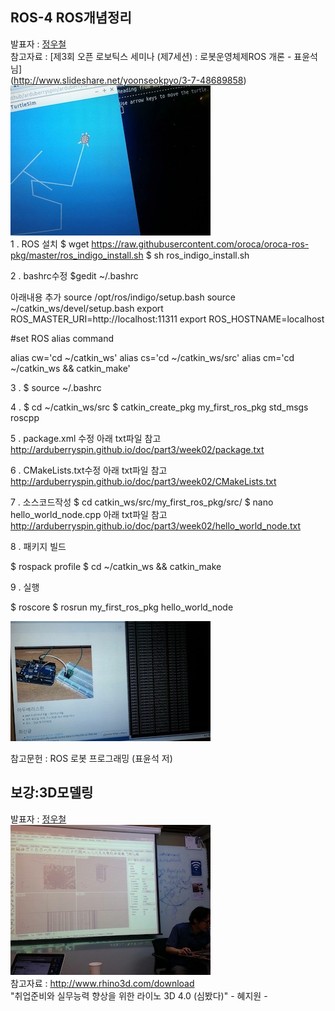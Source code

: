 ## ROS-4 ROS개념정리
발표자 : [정우철](https://www.facebook.com/juczest)  
참고자료 : 
[제3회 오픈 로보틱스 세미나 (제7세션) : 로봇운영체제ROS 개론 - 표윤석님]  
(http://www.slideshare.net/yoonseokpyo/3-7-48689858)  
![3dmodeling](./week02/img/turtle.jpg)  
1 . ROS 설치
$ wget https://raw.githubusercontent.com/oroca/oroca-ros-pkg/master/ros_indigo_install.sh
$ sh ros_indigo_install.sh  

2 . bashrc수정
$gedit ~/.bashrc  

아래내용 추가
source /opt/ros/indigo/setup.bash
source ~/catkin_ws/devel/setup.bash
export ROS_MASTER_URI=http://localhost:11311
export ROS_HOSTNAME=localhost

\#set ROS alias command

alias cw='cd ~/catkin_ws'
alias cs='cd ~/catkin_ws/src'
alias cm='cd ~/catkin_ws && catkin_make'

3 . 
$ source ~/.bashrc 

4 .
$ cd ~/catkin_ws/src
$ catkin_create_pkg my_first_ros_pkg std_msgs roscpp

5 . 
package.xml 수정
아래 txt파일 참고
http://arduberryspin.github.io/doc/part3/week02/package.txt

6 .
CMakeLists.txt수정
아래 txt파일 참고
http://arduberryspin.github.io/doc/part3/week02/CMakeLists.txt

7 .
소스코드작성
$ cd catkin_ws/src/my_first_ros_pkg/src/
$ nano hello_world_node.cpp
아래 txt파일 참고
http://arduberryspin.github.io/doc/part3/week02/hello_world_node.txt

8 .
패키지 빌드

$ rospack profile
$ cd ~/catkin_ws && catkin_make

9 . 실행

$ roscore
$ rosrun my_first_ros_pkg hello_world_node
  
![ros_pkg_helloworld](./week02/img/ros_hello.jpg)  
  
참고문헌 : ROS 로봇 프로그래밍 (표윤석 저)  

## 보강:3D모델링

발표자 : [정우철](https://www.facebook.com/juczest)  
![3dmodeling](./week02/img/3d.jpg)  
참고자료 : 
http://www.rhino3d.com/download  
"취업준비와 실무능력 향상을 위한 라이노 3D 4.0 (심봤다)" - 혜지원 -  